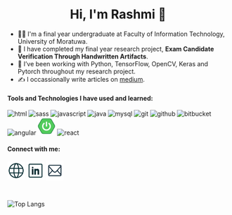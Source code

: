 <div align="center">
  
# Hi, I'm Rashmi 👋

</div>

- 👩‍🎓 I'm a final year undergraduate at Faculty of Information Technology, University of Moratuwa.
- 🔭 I have completed my final year research project, **Exam Candidate Verification Through Handwritten Artifacts**.
- 🌱 I’ve been working with Python, TensorFlow, OpenCV, Keras and Pytorch throughout my research project.
- ✍️ I occassionally write articles on [medium](https://medium.com/@RashmiSandamini).

#### Tools and Technologies I have used and learned:

<p>
  <img src="https://cdn.jsdelivr.net/gh/devicons/devicon@latest/icons/html5/html5-original.svg" height="40" width="40" alt="html" />
  <img src="https://cdn.jsdelivr.net/gh/devicons/devicon@latest/icons/sass/sass-original.svg"  height="40" width="40" alt="sass"/>
  <img src="https://cdn.jsdelivr.net/gh/devicons/devicon@latest/icons/javascript/javascript-original.svg"  height="40" width="40" alt="javascript"/>
  <img src="https://cdn.jsdelivr.net/gh/devicons/devicon@latest/icons/java/java-original.svg"  height="40" width="40" alt="java"/>
  <img src="https://cdn.jsdelivr.net/gh/devicons/devicon@latest/icons/mysql/mysql-original-wordmark.svg"  height="40" width="40" alt="mysql"/>
  <img src="https://cdn.jsdelivr.net/gh/devicons/devicon@latest/icons/git/git-original.svg" height="40" width="40" alt="git" />
  <img src="https://cdn.jsdelivr.net/gh/devicons/devicon@latest/icons/github/github-original.svg" height="40" width="40" alt="github"/>
  <img src="https://cdn.jsdelivr.net/gh/devicons/devicon@latest/icons/bitbucket/bitbucket-original.svg" height="40" width="40" alt="bitbucket" />        
  <img src="https://cdn.jsdelivr.net/gh/devicons/devicon@latest/icons/angular/angular-original.svg" height="40" width="40" alt="angular"/>
  <img src="https://github.com/RashmiSandamini/RashmiSandamini/blob/main/spring_boot_icon.png" height="40" width="40" alt="springboot"/>
  <img src="https://cdn.jsdelivr.net/gh/devicons/devicon@latest/icons/react/react-original.svg" height="40" width="40" alt="react"/>
</p>

#### Connect with me:

<p align="left">
<a href="https://srashmi.com" target="blank"><img align="center" src="https://github.com/RashmiSandamini/RashmiSandamini/blob/main/website_icon.png" alt="https://srashmi.com" height="40" width="40"/></a>
<a href="https://www.linkedin.com/in/rashmisandamini" target="blank"><img align="center" src="https://github.com/RashmiSandamini/RashmiSandamini/blob/main/linkedin_icon.png" alt="www.linkedin.com/in/rashmisandamini" height="40" width="40"/></a>
<a href="mailto:rashmi20sandamini@gmail.com?" target="blank"><img align="center" src="https://github.com/RashmiSandamini/RashmiSandamini/blob/main/email_icon.png" alt="mailto:rashmi20sandamini@gmail.com?" height="45" width="40"/></a>
</p>
<br>  

![Top Langs](https://github-readme-stats.vercel.app/api/top-langs/?username=RashmiSandamini&layout=compact&theme=radical)
